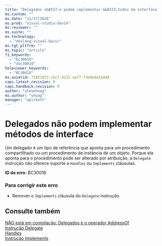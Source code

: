 ```yaml
---
title: "Delegados n&#227;o podem implementar m&#233;todos de interface | Microsoft Docs"
ms.custom: ""
ms.date: "11/17/2016"
ms.prod: "visual-studio-dev14"
ms.reviewer: ""
ms.suite: ""
ms.technology: 
  - "devlang-visual-basic"
ms.tgt_pltfrm: ""
ms.topic: "article"
f1_keywords: 
  - "bc30018"
  - "vbc30018"
helpviewer_keywords: 
  - "BC30018"
ms.assetid: 71851072-c0c7-4131-aaf7-f3e9e6a2a448
caps.latest.revision: 9
caps.handback.revision: 9
author: "stevehoag"
ms.author: "shoag"
manager: "wpickett"
---
```

# Delegados n&#227;o podem implementar m&#233;todos de interface
Um delegado é um tipo de referência que aponta para um procedimento compartilhado ou um procedimento de instância de um objeto. Porque ela aponta para o procedimento pode ser alterado por atribuição, a `Delegate` instrução não oferece suporte a `Handles` ou `Implements` cláusulas.  
  
 **ID do erro:** BC30018  
  
### Para corrigir este erro  
  
-   Remover o `Implements` cláusula do `Delegate` instrução.  
  
## Consulte também  
 [NÃO está em compilação: Delegados e o operador AddressOf](http://msdn.microsoft.com/pt-br/7b2ed932-8598-4355-b2f7-5cedb23ee86f)   
 [Instrução Delegate](../../visual-basic/language-reference/statements/delegate-statement.md)   
 [Handles](../../visual-basic/language-reference/statements/handles-clause.md)   
 [Instrução Implements](../../visual-basic/language-reference/statements/implements-statement.md)